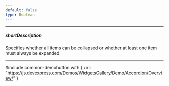 ```yaml
---
default: false
type: Boolean
---
```

---
##### shortDescription
Specifies whether all items can be collapsed or whether at least one item must always be expanded.

---
#include common-demobutton with {
    url: "https://js.devexpress.com/Demos/WidgetsGallery/Demo/Accordion/Overview/"
}